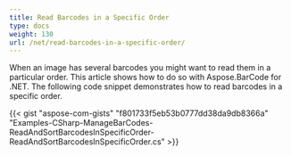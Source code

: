 ```yaml
---
title: Read Barcodes in a Specific Order
type: docs
weight: 130
url: /net/read-barcodes-in-a-specific-order/
---
```


When an image has several barcodes you might want to read them in a particular order. This article shows how to do so with Aspose.BarCode for .NET. The following code snippet demonstrates how to read barcodes in a specific order.

{{< gist "aspose-com-gists" "f801733f5eb53b0777dd38da9db8366a" "Examples-CSharp-ManageBarCodes-ReadAndSortBarcodesInSpecificOrder-ReadAndSortBarcodesInSpecificOrder.cs" >}}
